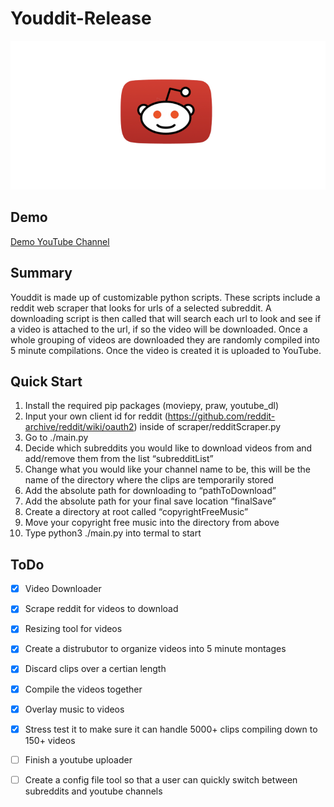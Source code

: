 # Youddit-Release

![Youddit](youdditProfilePic.png)

## Demo

[Demo YouTube Channel](https://www.youtube.com/channel/UCTGH8r_5szNZ6riHOWlU0wg "Demo")

## Summary

Youddit is made up of customizable python scripts. These scripts include a reddit web scraper that looks for urls of a selected subreddit. A downloading script is then called that will search each url to look and see if a video is attached to the url, if so the video will be downloaded. Once a whole grouping of videos are downloaded they are randomly compiled into 5 minute compilations. Once the video is created it is uploaded to YouTube.

## Quick Start

1. Install the required pip packages (moviepy, praw, youtube_dl)
2. Input your own client id for reddit (https://github.com/reddit-archive/reddit/wiki/oauth2) inside of scraper/redditScraper.py
3. Go to ./main.py
4. Decide which subreddits you would like to download videos from and add/remove them from the list “subredditList”
5. Change what you would like your channel name to be, this will be the name of the directory where the clips are temporarily stored
6. Add the absolute path for downloading to “pathToDownload”
7. Add the absolute path for your final save location “finalSave”
8. Create a directory at root called “copyrightFreeMusic”
9. Move your copyright free music into the directory from above
10. Type python3 ./main.py into termal to start

## ToDo
- [x] Video Downloader
- [x] Scrape reddit for videos to download
- [x] Resizing tool for videos
- [x] Create a distrubutor to organize videos into 5 minute montages
- [x] Discard clips over a certian length
- [x] Compile the videos together
- [x] Overlay music to videos
- [x] Stress test it to make sure it can handle 5000+ clips compiling down to 150+ videos
- [ ] Finish a youtube uploader
- [ ] Create a config file tool so that a user can quickly switch between subreddits and youtube channels

